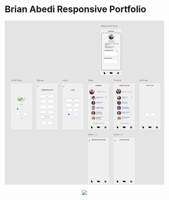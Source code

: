 # Brian Abedi Responsive Portfolio 

![wireframe](assets/voterightwireframe.png)

<p align="center">
  <kbd>
<img src="assets/portfolio.gif"></img>
  </kbd>
</p>


